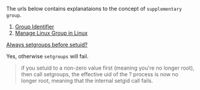 The urls below contains explanataions to the concept of `supplementary group`.

 1. [Group Identifier](https://en.wikipedia.org/wiki/Group_identifier)
 2. [Manage Linux Group in Linux](https://www.techrepublic.com/article/tech-tip-manage-user-groups-in-linux/)

[Always setgroups before setuid?](https://security.stackexchange.com/questions/122141/always-setgroups-before-setuid)

Yes, otherwise `setgroups` will fail.

 > if you setuid to a non-zero value first (meaning you're no longer root), then call setgroups, the effective uid of the  ?
 > process is now no longer root, meaning that the internal setgid call fails.
